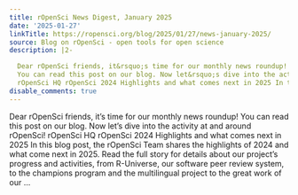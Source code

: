 ```yaml
---
title: rOpenSci News Digest, January 2025
date: '2025-01-27'
linkTitle: https://ropensci.org/blog/2025/01/27/news-january-2025/
source: Blog on rOpenSci - open tools for open science
description: |2-

  Dear rOpenSci friends, it&rsquo;s time for our monthly news roundup!
  You can read this post on our blog. Now let&rsquo;s dive into the activity at and around rOpenSci!
  rOpenSci HQ rOpenSci 2024 Highlights and what comes next in 2025 In this blog post, the rOpenSci Team shares the highlights of 2024 and what come next in 2025. Read the full story for details about our project&rsquo;s progress and activities, from R-Universe, our software peer review system, to the champions program and the multilingual project to the great work of our ...
disable_comments: true
---
```


Dear rOpenSci friends, it&rsquo;s time for our monthly news roundup!
You can read this post on our blog. Now let&rsquo;s dive into the activity at and around rOpenSci!
rOpenSci HQ rOpenSci 2024 Highlights and what comes next in 2025 In this blog post, the rOpenSci Team shares the highlights of 2024 and what come next in 2025. Read the full story for details about our project&rsquo;s progress and activities, from R-Universe, our software peer review system, to the champions program and the multilingual project to the great work of our ...
